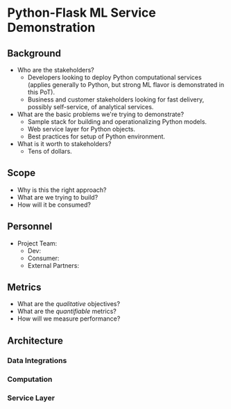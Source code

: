 # Python-Flask ML Service Demonstration

## Background
* Who are the stakeholders?
  * Developers looking to deploy Python computational services (applies generally to Python, but strong ML flavor is demonstrated in this PoT).
  * Business and customer stakeholders looking for fast delivery, possibly self-service, of analytical services.
* What are the basic problems we're trying to demonstrate?
  * Sample stack for building and operationalizing Python models.
  * Web service layer for Python objects.
  * Best practices for setup of Python environment.
* What is it worth to stakeholders?
  * Tens of dollars.

## Scope
* Why is this the right approach?
* What are we trying to build?
* How will it be consumed?

## Personnel
* Project Team:
  * Dev:
  * Consumer:
  * External Partners:

## Metrics
* What are the *qualitative* objectives?
* What are the *quantifiable* metrics?
* How will we measure performance?

## Architecture
### Data Integrations
### Computation
### Service Layer
